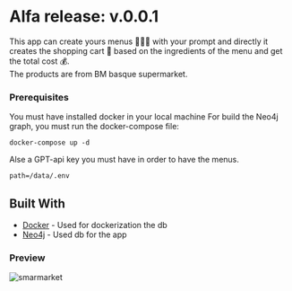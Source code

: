 # Alfa release: v.0.0.1


This app can create yours menus 🥑🥦🍜 with your prompt and directly it creates the shopping cart 🛒 based on the ingredients of the menu and get the total cost 💰.  
The products are from BM basque supermarket.

### Prerequisites
You must have installed docker in your local machine
For build the Neo4j graph, you must run the docker-compose file:


    docker-compose up -d

Alse a GPT-api key you must have in order to have the menus.

    path=/data/.env
    
## Built With

  - [Docker]([https://www.contributor-covenant.org/](https://www.docker.com/)) - Used
    for dockerization the db
  - [Neo4j]([https://creativecommons.org/](https://neo4j.com/)) - Used db for the app

### Preview
![smarmarket](https://github.com/user-attachments/assets/fee65695-df30-4ec3-9d69-90716dac5b46)
